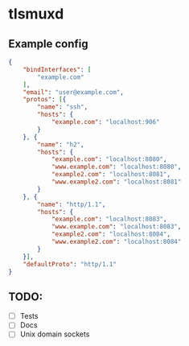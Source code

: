 # tlsmuxd

## Example config
```json
{
	"bindInterfaces": [
		"example.com"
	],
	"email": "user@example.com",
	"protos": [{
		"name": "ssh",
		"hosts": {
			"example.com": "localhost:906"
		}
	}, {
		"name": "h2",
		"hosts": {
			"example.com": "localhost:8080",
			"www.example.com": "localhost:8080",
			"example2.com": "localhost:8081",
			"www.example2.com": "localhost:8081"
		}
	}, {
		"name": "http/1.1",
		"hosts": {
			"example.com": "localhost:8083",
			"www.example.com": "localhost:8083",
			"example2.com": "localhost:8084",
			"www.example2.com": "localhost:8084"
		}
	}],
	"defaultProto": "http/1.1"
}
```

TODO:
-----
- [ ] Tests
- [ ] Docs
- [ ] Unix domain sockets
